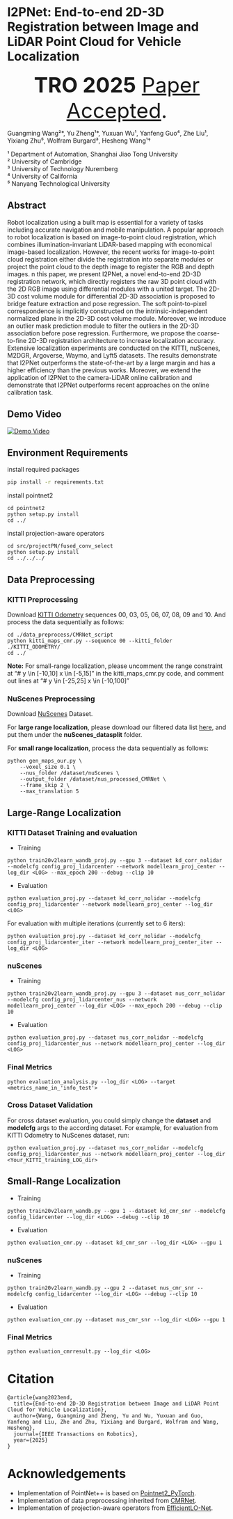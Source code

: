 # I2PNet: End-to-end 2D-3D Registration between Image and LiDAR Point Cloud for Vehicle Localization

<font size=10> <p align="center"> **TRO 2025** [Paper Accepted](https://arxiv.org/abs/2306.11346).</p></font>

Guangming Wang²*, Yu Zheng¹*, Yuxuan Wu¹, Yanfeng Guo⁴, Zhe Liu¹, Yixiang Zhu⁵, Wolfram Burgard³, Hesheng Wang¹†

¹ Department of Automation, Shanghai Jiao Tong University  
² University of Cambridge  
³ University of Technology Nuremberg  
⁴ University of California  
⁵ Nanyang Technological University


## Abstract
Robot localization using a built map is essential for a variety of tasks including accurate navigation and mobile manipulation. A popular approach to robot localization is based on image-to-point cloud registration, which combines illumination-invariant LiDAR-based mapping with economical image-based localization. However, the recent works for image-to-point cloud registration either divide the registration into separate modules or project the point cloud to the depth image to register the RGB and depth images. n this paper, we present I2PNet, a novel end-to-end 2D-3D registration network, which directly registers the raw 3D point cloud with the 2D RGB image using differential modules with a united target. The 2D-3D cost volume module for differential 2D-3D association is proposed to bridge feature extraction and pose regression. The soft point-to-pixel correspondence is implicitly constructed on the intrinsic-independent normalized plane in the 2D-3D cost volume module. Moreover, we introduce an outlier mask prediction module to filter the outliers in the 2D-3D association before pose regression. Furthermore, we propose the coarse-to-fine 2D-3D registration architecture to increase localization accuracy.  Extensive localization experiments are conducted on the KITTI, nuScenes, M2DGR, Argoverse, Waymo, and Lyft5 datasets. The results demonstrate that I2PNet outperforms the state-of-the-art by a large margin and has a higher efficiency than the previous works. Moreover, we extend the application of I2PNet to the camera-LiDAR online calibration and demonstrate that I2PNet outperforms recent approaches on the online calibration task.

## Demo Video
 [![Demo Video](https://img.youtube.com/vi/l2A6temRAg8/0.jpg)](https://www.youtube.com/watch?v=l2A6temRAg8)



## Environment Requirements
install required packages
```bash
pip install -r requirements.txt
```
install pointnet2
```shell
cd pointnet2
python setup.py install
cd ../
```
install projection-aware operators
```shell
cd src/projectPN/fused_conv_select
python setup.py install
cd ../../../
```
## Data Preprocessing
### KITTI Preprocessing
Download [KITTI Odometry](https://www.cvlibs.net/datasets/kitti/eval_odometry.php) sequences 00, 03, 05, 06, 07, 08, 09 and 10. And process the data sequentially as follows: 
```shell
cd ./data_preprocess/CMRNet_script
python kitti_maps_cmr.py --sequence 00 --kitti_folder ./KITTI_ODOMETRY/
cd ../
```
**Note:** For small-range localization, please uncomment the range constraint at “# y \in [-10,10] x \in [-5,15]” in the kitti_maps_cmr.py code, and comment out lines at “# y \in [-25,25] x \in [-10,100]” 
### NuScenes Preprocessing
Download [NuScenes](https://www.nuscenes.org/nuscenes) Dataset. 

For **large range localization**, please download our filtered data list [here](https://drive.google.com/file/d/1OXgY8pp3vMfMLr5DsDVPRqHAKEdo-dMG/view?usp=sharing), and put them under the **nuScenes_datasplit** folder.

For **small range localization**, process the data sequentially as follows: 
```shell
python gen_maps_our.py \
    --voxel_size 0.1 \
    --nus_folder /dataset/nuScenes \
    --output_folder /dataset/nus_processed_CMRNet \
    --frame_skip 2 \
    --max_translation 5
```

## Large-Range Localization
### KITTI Dataset Training and evaluation
- Training
```shell
python train20v2learn_wandb_proj.py --gpu 3 --dataset kd_corr_nolidar --modelcfg config_proj_lidarcenter --network modellearn_proj_center --log_dir <LOG> --max_epoch 200 --debug --clip 10
```
- Evaluation
```shell
python evaluation_proj.py --dataset kd_corr_nolidar --modelcfg config_proj_lidarcenter --network modellearn_proj_center --log_dir <LOG>
```
For evaluation with multiple iterations (currently set to 6 iters):
```shell
python evaluation_proj.py --dataset kd_corr_nolidar --modelcfg config_proj_lidarcenter_iter --network modellearn_proj_center_iter --log_dir <LOG>
```

### nuScenes
- Training
```shell
python train20v2learn_wandb_proj.py --gpu 3 --dataset nus_corr_nolidar --modelcfg config_proj_lidarcenter_nus --network modellearn_proj_center --log_dir <LOG> --max_epoch 200 --debug --clip 10
```
- Evaluation
```shell
python evaluation_proj.py --dataset nus_corr_nolidar --modelcfg config_proj_lidarcenter_nus --network modellearn_proj_center --log_dir <LOG>
```

### Final Metrics
```shell
python evaluation_analysis.py --log_dir <LOG> --target <metrics_name_in_'info_test'>
```
### Cross Dataset Validation
For cross dataset evaluation, you could simply change the **dataset** and **modelcfg** args to the according dataset. For example, for evaluation from KITTI Odometry to NuScenes dataset, run:
```shell
python evaluation_proj.py --dataset nus_corr_nolidar --modelcfg config_proj_lidarcenter_nus --network modellearn_proj_center --log_dir <Your_KITTI_training_LOG_dir>
```


## Small-Range Localization
- Training
```shell
python train20v2learn_wandb.py --gpu 1 --dataset kd_cmr_snr --modelcfg config_lidarcenter --log_dir <LOG> --debug --clip 10
```
- Evaluation
```shell
python evaluation_cmr.py --dataset kd_cmr_snr --log_dir <LOG> --gpu 1
```

### nuScenes
- Training
```shell
python train20v2learn_wandb.py --gpu 2 --dataset nus_cmr_snr --modelcfg config_lidarcenter --log_dir <LOG> --debug --clip 10
```
- Evaluation
```shell
python evaluation_cmr.py --dataset nus_cmr_snr --log_dir <LOG> --gpu 1
```

### Final Metrics
```shell
python evaluation_cmrresult.py --log_dir <LOG>
```

# Citation

```
@article{wang2023end,
  title={End-to-end 2D-3D Registration between Image and LiDAR Point Cloud for Vehicle Localization},
  author={Wang, Guangming and Zheng, Yu and Wu, Yuxuan and Guo, Yanfeng and Liu, Zhe and Zhu, Yixiang and Burgard, Wolfram and Wang, Hesheng},
  journal={IEEE Transactions on Robotics},
  year={2025}
}
```


# Acknowledgements
* Implementation of PointNet++ is based on [Pointnet2_PyTorch](https://github.com/erikwijmans/Pointnet2_PyTorch).
* Implementation of data preprocessing inherited from [CMRNet](https://github.com/cattaneod/CMRNet).
* Implementation of projection-aware operators from [EfficientLO-Net](https://github.com/IRMVLab/EfficientLO-Net).